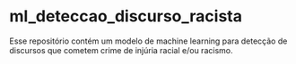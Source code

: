 # ml_deteccao_discurso_racista
Esse repositório contém um modelo de machine learning para detecção de discursos que cometem crime de injúria racial e/ou racismo.
